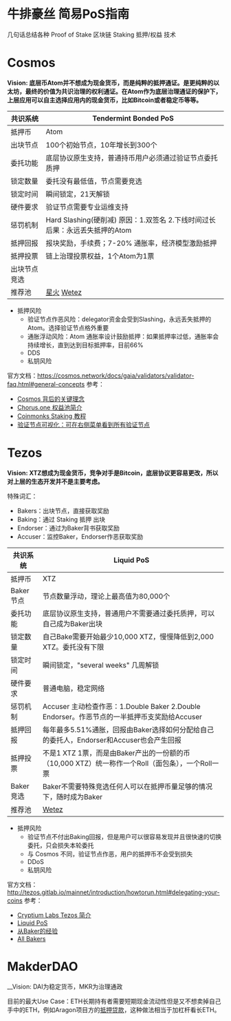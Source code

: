# 牛排豪丝 简易PoS指南
几句话总结各种 Proof of Stake 区块链 Staking 抵押/权益 技术

# Cosmos
__Vision: 底层币Atom并不想成为现金货币，而是纯粹的抵押通证。是更纯粹的以太坊，最终的价值为共识治理的权利通证。在Atom作为底层治理通证的保护下，上层应用可以自主选择应用内的现金货币，比如Bitcoin或者稳定币等等。__

|共识系统|Tendermint Bonded PoS|
|---|---|
|抵押币|Atom|
|出块节点|100个初始节点，10年增长到300个|
|委托功能|底层协议原生支持，普通持币用户必须通过验证节点委托质押|
|锁定数量|委托没有最低值，节点需要竞选|
|锁定时间|瞬间锁定，21天解锁|
|硬件要求|验证节点需要专业运维支持|
|惩罚机制|Hard Slashing(硬削减) 原因：1.双签名 2.下线时间过长 后果：永远丢失抵押的Atom|
|抵押回报|报块奖励，手续费；7-20% 通胀率，经济模型激励抵押|
|抵押投票|链上治理投票权益，1个Atom为1票|
|出块节点竞选||
|推荐池|[星火](https://cosmos.sparkpool.com/) [Wetez](https://www.wetez.io/mhomepagecn)|

* 抵押风险
  * 验证节点作恶风险：delegator资金会受到Slashing，永远丢失抵押的Atom。选择验证节点格外重要
  * 通胀浮动风险：Atom 通胀率设计鼓励抵押：如果抵押率过低，通胀率会持续增长，直到达到目标抵押率，目前66%
  * DDS
  * 私钥风险
  
官方文档：https://cosmos.network/docs/gaia/validators/validator-faq.html#general-concepts 
参考：
* [Cosmos 背后的关键理念](https://blog.chorus.one/the-key-ideas-behind-the-cosmos-network/)
* [Chorus.one 权益池简介](https://blog.chorus.one/proof-of-stake-contenders-cosmos-network/)
* [Coinmonks Staking 教程](https://medium.com/coinmonks/cosmos-atom-staking-guide-4a4e703c998a)
* [验证节点可视化：可在右侧菜单看到所有验证节点](https://nylira.net/3d)

# Tezos
__Vision: XTZ想成为现金货币，竞争对手是Bitcoin，底层协议更容易更改，所以对上层的生态开发并不是主要考虑。__

特殊词汇：  
* Bakers：出块节点，直接获取奖励
* Baking：通过 Staking 抵押 出块
* Endorser：通过为Baker背书获取奖励
* Accuser：监控Baker，Endorser作恶获取奖励

|共识系统|Liquid PoS|
|---|---|
|抵押币|XTZ|
|Baker节点|节点数量浮动，理论上最高值为80,000个|
|委托功能|底层协议原生支持，普通用户不需要通过委托质押，可以自己成为Baker出块|
|锁定数量|自己Bake需要开始最少10,000 XTZ，慢慢降低到2,000 XTZ。委托没有下限|
|锁定时间|瞬间锁定，"several weeks" 几周解锁|
|硬件要求|普通电脑，稳定网络|
|惩罚机制|Accuser 主动检查作恶：1.Double Baker 2.Double Endorser。作恶节点的一半抵押币支奖励给Accuser|
|抵押回报|每年最多5.51%通胀，回报由Baker选择如何分配给自己的委托人，Endorser和Accuser也会产生回报|
|抵押投票|不是1 XTZ 1票，而是由Baker产出的一份额的币（10,000 XTZ）统一称作一个Roll（面包条），一个Roll一票|
|Baker竞选|Baker不需要特殊竞选任何人可以在抵押币量足够的情况下，随时成为Baker|
|推荐池|[Wetez](https://www.wetez.io/mhomepagecn)|

* 抵押风险
  * 验证节点不付出Baking回报，但是用户可以很容易发现并且很快速的切换委托，只会损失本轮委托
  * 与 Cosmos 不同，验证节点作恶，用户的抵押币不会受到损失
  * DDoS
  * 私钥风险

官方文档：http://tezos.gitlab.io/mainnet/introduction/howtorun.html#delegating-your-coins
参考：
* [Cryptium Labs Tezos 简介](https://medium.com/cryptium/the-hitchhikers-guide-to-tezos-36f112662074)
* [Liquid PoS](https://medium.com/tezos/liquid-proof-of-stake-aec2f7ef1da7)
* [从Baker的经验](https://medium.com/tezos/its-a-baker-s-life-for-me-c214971201e1)
* [All Bakers](https://www.mytezosbaker.com/)

# MakderDAO
__Vision: DAI为稳定货币，MKR为治理通政

目前的最大Use Case：ETH长期持有者需要短期现金流动性但是又不想卖掉自己手中的ETH，例如Aragon项目方的[抵押贷款](https://diar.co/ethereum-ico-treasury-balances/)，这种做法相当于加杠杆看长ETH。

